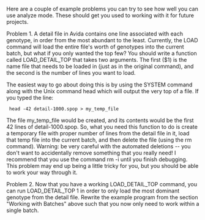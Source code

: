 Here are a couple of example problems you can try to see how well you can use analyze mode. These should get you used to working with it for future projects.

Problem 1. A detail file in Avida contains one line associated with each genotype, in order from the most abundant to the least. Currently, the LOAD command will load the entire file's worth of genotypes into the current batch, but what if you only wanted the top few? You should write a function called LOAD_DETAIL_TOP that takes two arguments. The first ($1) is the name file that needs to be loaded in (just as in the original command), and the second is the number of lines you want to load.

The easiest way to go about doing this is by using the SYSTEM command along with the Unix command head which will output the very top of a file. If you typed the line:

<code>  head -42 detail-1000.spop &gt; my_temp_file
</code>

The file my_temp_file would be created, and its contents would be the first 42 lines of detail-1000.spop. So, what you need this function to do is create a temporary file with proper number of lines from the detail file in it, load that temp file into the current batch, and then delete the file (using the rm command). Warning: be very careful with the automated deletions -- you don't want to accidentally remove something that you really need! I recommend that you use the command rm -i until you finish debugging. This problem may end up being a little tricky for you, but you should be able to work your way through it.

Problem 2. Now that you have a working LOAD_DETAIL_TOP command, you can run LOAD_DETAIL_TOP  1 in order to only load the most dominant genotype from the detail file. Rewrite the example program from the section "Working with Batches" above such that you now only need to work within a single batch.
